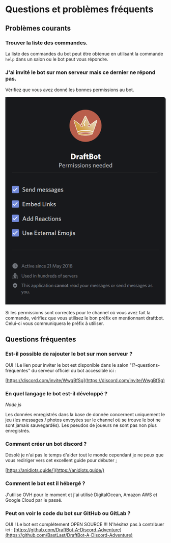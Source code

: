 # Questions et problèmes fréquents

## Problèmes courants

### Trouver la liste des commandes.

La liste des commandes du bot peut être obtenue en utilisant la commande `help` dans un salon ou le bot peut vous répondre.

### J'ai invité le bot sur mon serveur mais ce dernier ne répond pas.

Vérifiez que vous avez donné les bonnes permissions au bot. 

![Liste minimale des permissions n&#xE9;cessaires](../.gitbook/assets/image%20%2815%29.png)

Si les permissions sont correctes pour le channel où vous avez fait la commande, vérifiez que vous utilisez le bon préfix en mentionnant draftbot. Celui-ci vous communiquera le préfix à utiliser.

## Questions fréquentes

### **Est-il possible de rajouter le bot sur mon serveur ?** 

OUI ! Le lien pour inviter le bot est disponible dans le salon "⁉-questions-fréquentes" du serveur officiel du bot accessible ici :

​[https://discord.com/invite/WwgBfSg](https://discord.com/invite/WwgBfSg)​

### **En quel langage le bot est-il développé ?**

_Node js_

Les données enregistrés dans la base de donnée concernent uniquement le jeu \(les messages / photos envoyées sur le channel où se trouve le bot ne sont jamais sauvegardés\). Les pseudos de joueurs ne sont pas non plus enregistrés.

### Comment créer un bot discord ?

Désolé je n'ai pas le temps d'aider tout le monde cependant je ne peux que vous rediriger vers cet excellent guide pour débuter ;

​[https://anidiots.guide/](https://anidiots.guide/)

### ​Comment le bot est il hébergé ?

J'utilise OVH pour le moment et j'ai utilisé DigitalOcean, Amazon AWS et Google Cloud par le passé.

### **Peut on voir le code du bot sur GitHub ou GitLab ?**

OUI ! Le bot est complétement OPEN SOURCE !!! N'hésitez pas à contribuer ici : [https://github.com/DraftBot-A-Discord-Adventure](https://github.com/BastLast/DraftBot-A-Discord-Adventure)

​

